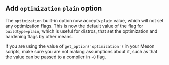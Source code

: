 ## Add `optimization` `plain` option

The `optimization` built-in option now accepts `plain` value,
which will not set any optimization flags. This is now the default
value of the flag for `buildtype=plain`, which is useful for distros,
that set the optimization and hardening flags by other means.

If you are using the value of `get_option('optimization')` in your
Meson scripts, make sure you are not making assumptions about it,
such as that the value can be passed to a compiler in `-O` flag.
